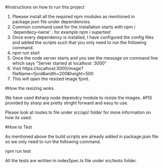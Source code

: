 #Instructions on how to run this project

1. Pleease install all the required npm modules as mentioned in package.json file under dependencies.
2. Common command used for the installation starts with  npm i 'dependecy-name' : for example npm i supertest
3. Once every dependency is installed, I have configured the config files and added the scripts such that you only need to run the following command.
4. npm run start
5. Once the node server starts and you see the message on command line which says "Server started at localhost :3000"
6. Visit https://localhost:3000/image?fileName=fjord&width=200&height=500
7. This will open the resized image fjord. 

#How the resizing woks. 

We have used #sharp node dependcy module to resize the images. 
APIS provided by  sharp are pretty stright forward and easy to use. 

Please look at routes.ts file under src/api/ folder for more information on how its used. 

#How to Test

As mentioned above the build scripts are already added in package.json file so we only need  to run the following command.

npm run test

All the tests are written in indexSpec.ts file under src/tests folder. 


